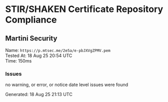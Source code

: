 # STIR/SHAKEN Certificate Repository Compliance

## Martini Security

Name: `https://p.mtsec.me/2e5a/e-pbJXVgZPMV.pem`\
Tested At: 18 Aug 25 20:54 UTC\
Time: 150ms

### Issues

no warning, or error, or notice date level issues were found

Generated: 18 Aug 25 21:13 UTC